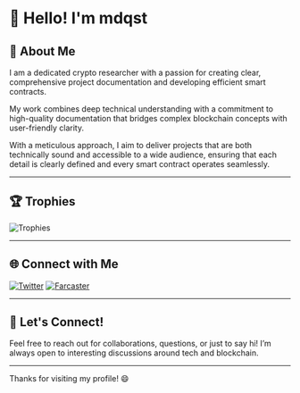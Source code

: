 # 👋 Hello! I'm mdqst

## 🌟 About Me

I am a dedicated crypto researcher with a passion for creating clear, comprehensive project documentation and developing efficient smart contracts.

My work combines deep technical understanding with a commitment to high-quality documentation that bridges complex blockchain concepts with user-friendly clarity. 

With a meticulous approach, I aim to deliver projects that are both technically sound and accessible to a wide audience, ensuring that each detail is clearly defined and every smart contract operates seamlessly.

---

## 🏆 Trophies

![Trophies](https://github-profile-trophy.vercel.app/?username=mdqst&theme=radical&column=7)


---

## 🌐 Connect with Me

[![Twitter](https://img.shields.io/badge/Twitter-%40mdqst-blue)](https://x.com/mdqst1)
[![Farcaster](https://img.shields.io/badge/LinkedIn-%40yourusername-blue)](https://warpcast.com/mdqst)


---

## 💬 Let's Connect!

Feel free to reach out for collaborations, questions, or just to say hi! I’m always open to interesting discussions around tech and blockchain.

---

Thanks for visiting my profile! 😄
<!---
mdqst/mdqst is a ✨ special ✨ repository because its `README.md` (this file) appears on your GitHub profile.
You can click the Preview link to take a look at your changes.
--->
